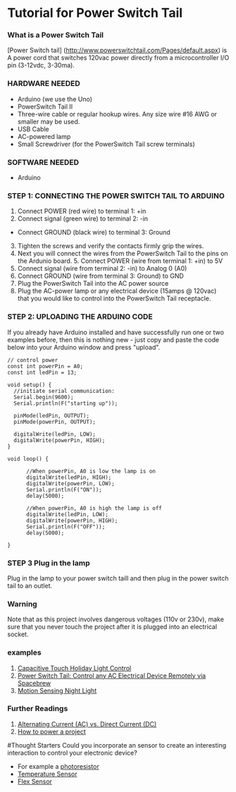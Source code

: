 # Tutorial for Power Switch Tail

### What is a Power Switch Tail
[Power Switch tail] (http://www.powerswitchtail.com/Pages/default.aspx) is A power cord that switches 120vac power directly from a microcontroller I/O pin (3-12vdc, 3-30ma).

### HARDWARE NEEDED
- Arduino (we use the Uno)
- PowerSwitch Tail II
- Three-wire cable or regular hookup wires. Any size wire #16 AWG or smaller may be used.
- USB Cable
- AC-powered lamp
- Small Screwdriver (for the PowerSwitch Tail screw terminals)

### SOFTWARE NEEDED
- Arduino

### STEP 1: CONNECTING THE POWER SWITCH TAIL TO ARDUINO
1. Connect POWER (red wire) to terminal 1: +in
2. Connect signal (green wire) to terminal 2: -in
- Connect GROUND (black wire) to terminal 3: Ground
3. Tighten the screws and verify the contacts firmly grip the wires.
4. Next you will connect the wires from the PowerSwitch Tail to the pins on the Ardunio board. 5. Connect POWER (wire from terminal 1: +in)  to 5V
6. Connect signal (wire from terminal 2: -in) to Analog 0 (A0)
7. Connect GROUND (wire from terminal 3: Ground) to GND
8. Plug the PowerSwitch Tail into the AC power source
9. Plug the AC-power lamp or any electrical device (15amps @ 120vac) that you would like to control into the PowerSwitch Tail receptacle.

### STEP 2: UPLOADING THE ARDUINO CODE
If you already have Arduino installed and have successfully run one or two examples before, then this is nothing new - just copy and paste the code below into your Arduino window and press "upload".
```
// control power
const int powerPin = A0;
const int ledPin = 13;

void setup() {
  //initiate serial communication:
  Serial.begin(9600);
  Serial.println(F("starting up"));

  pinMode(ledPin, OUTPUT);
  pinMode(powerPin, OUTPUT);

  digitalWrite(ledPin, LOW);
  digitalWrite(powerPin, HIGH);
}  

void loop() {

      //When powerPin, A0 is low the lamp is on
      digitalWrite(ledPin, HIGH);
      digitalWrite(powerPin, LOW);
      Serial.println(F("ON"));
      delay(5000);

      //When powerPin, A0 is high the lamp is off
      digitalWrite(ledPin, LOW);
      digitalWrite(powerPin, HIGH);
      Serial.println(F("OFF"));
      delay(5000);

}
```
### STEP 3 Plug in the lamp
Plug in the lamp to your power switch taill and then plug in the power switch tail to an outlet.
### Warning
Note that as this project involves dangerous voltages (110v or 230v), make sure that you never touch the project after it is plugged into an electrical socket.

### examples
1. [Capacitive Touch Holiday Light Control](https://learn.adafruit.com/capacitive-touch-holiday-light-control?view=allp)
2. [Power Switch Tail: Control any AC Electrical Device Remotely via Spacebrew](http://docs.spacebrew.cc/tutorials/2013/2/6/power-switch-tail-contorl-any-ac-electrical-device-remotely-via-spacebrew)
3. [Motion Sensing Night Light](http://learn.robotgeek.com/demo-code/109-motion-sensor-nightlight.html)

### Further Readings
1. [Alternating Current (AC) vs. Direct Current (DC)](https://learn.sparkfun.com/tutorials/alternating-current-ac-vs-direct-current-dc)
2. [How to power a project](https://learn.sparkfun.com/tutorials/how-to-power-a-project)

#Thought Starters
Could you incorporate an sensor to create an interesting interaction to control your electronic device?
- For example a [photoresistor](https://learn.sparkfun.com/tutorials/sik-experiment-guide-for-arduino---v32/all#experiment-6-reading-a-photoresistor)
- [Temperature Sensor](https://learn.sparkfun.com/tutorials/sik-experiment-guide-for-arduino---v32/all#experiment-7-reading-a-temperature-sensor)
- [Flex Sensor](https://learn.sparkfun.com/tutorials/sik-experiment-guide-for-arduino---v32/all#experiment-9-using-a-flex-sensor)
